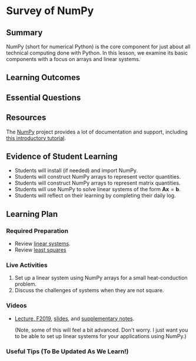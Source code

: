 <!--
This "lecture" or "lesson" template is adapted from the one provided here:
 http://www.buffalo.edu/ubcei/enhance/teaching/lesson-planning.html
Although the page produced from this is learner-facing, some of the
lesson plan structure
-->

# Survey of NumPy                                                                

## Summary

<!--
Short description of the lesson.
-->

NumPy (short for numerical Python) is the core component for just about
all technical computing done with Python.  In this lesson, we examine
its basic components with a focus on arrays and linear systems.  

<!--
********* STAGE 1 - DESIRED RESULTS ********************************************
-->

## Learning Outcomes

<!--
      What course goals or outcomes will this lesson address?
-->



## Essential Questions

<!--
      What question(s) will your students be able to answer by the end of
      instruction?
-->

## Resources

<!--
      What resources can be made available to your student to support their
      active learning?
      What formats are best suited to complement your course material?
-->

The [NumPy](https://numpy.org/) project provides a lot of documentation and
support, including [this introductory tutorial](https://numpy.org/devdocs/user/quickstart.html).

<!--
********* STAGE 2 - ASSESSMENT EVIDENCE ****************************************
-->

##  Evidence of Student Learning

<!--
      How will you assess students’ prior knowledge?
      What criteria will be used to assess student performance?
      What evidence will be collected to demonstrate achievement?
      How will students reflect and self-assess their learning?
-->

  - Students will install (if needed) and import NumPy.
  - Students will construct NumPy arrays to represent vector quantities.
  - Students will construct NumPy arrays to represent matrix quantities.
  - Students will use NumPy to solve linear systems of the form $\mathbf{Ax}=\mathbf{b}$.
  - Students will reflect on their learning by completing their daily log.


<!--
********* STAGE 3 - LEARNING PLAN ****************************************
-->


## Learning Plan

<!--
List the steps in chronological order to create a timeline of what
will occur in your lesson.

Consider how each of the components below will be included in your
lesson if applicable:

   - Anticipatory Sets/Hooks
       * How will you introduce the material and capture their attention?
   - Teacher Modeling
       * What instructional content and techniques will be incorporated
         into this lesson?
   - Guided Practice
       * How will you scaffold information for your students?
       * How will collaborative learning be used?
   - Learning Activities
       * How will students actively engage with the material?
       * How will students work towards achievement of the learning outcomes?
   - Independent Practice
       * How will students show evidence of learning?
   - Reflection
       * What have you learned about your teaching and content covered in this unit?
       * What changes or adjustments could you make?
       * What were the strongest features of your unit?
       * What are your overall reflections in the course to this point?
   - Conclusion and Preview
       * What should students take away from this lesson?
       * What will happen next? Why?
-->

### Required Preparation

  - Review [linear systems](http://robertsj.github.io/python_for_engineers/courses/pythonic_apps_2/modules/module_2/module_2.html).
  - Review [least squares](http://robertsj.github.io/python_for_engineers/courses/pythonic_apps_2/modules/module_3/least_squares.html)


### Live Activities

  1. Set up a linear system using NumPy arrays for a small heat-conduction problem.
  2. Discuss the challenges of systems when they are not square.

### Videos

 - [Lecture, F2019](https://mediasite.k-state.edu/mediasite/Play/76c50ba7b51740188cc1a347ff7ca4b71d),
   [slides](https://github.com/robertsj/me701/blob/f2020/lectures/LinearSystemsAndLeastSquares.ipynb),
   and [supplementary notes](https://k-state.instructure.com/courses/95043/files/14392369/download?download_frd=1).

   (Note, some of this will feel a bit advanced.  Don't worry.  I just want you to be able to set up
   linear systems for your applications using NumPy.)


### Useful Tips (To Be Updated As We Learn!)


<!--  

NOTES  




-->
